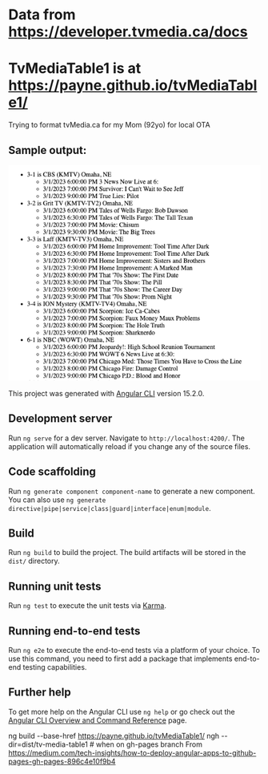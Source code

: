 # Data from https://developer.tvmedia.ca/docs

# TvMediaTable1 is at https://payne.github.io/tvMediaTable1/

Trying to format tvMedia.ca for my Mom (92yo) for local OTA

## Sample output:
![Sample output](TVGrid_Sample.png)


This project was generated with [Angular CLI](https://github.com/angular/angular-cli) version 15.2.0.

## Development server

Run `ng serve` for a dev server. Navigate to `http://localhost:4200/`. The application will automatically reload if you change any of the source files.

## Code scaffolding

Run `ng generate component component-name` to generate a new component. You can also use `ng generate directive|pipe|service|class|guard|interface|enum|module`.

## Build

Run `ng build` to build the project. The build artifacts will be stored in the `dist/` directory.

## Running unit tests

Run `ng test` to execute the unit tests via [Karma](https://karma-runner.github.io).

## Running end-to-end tests

Run `ng e2e` to execute the end-to-end tests via a platform of your choice. To use this command, you need to first add a package that implements end-to-end testing capabilities.

## Further help

To get more help on the Angular CLI use `ng help` or go check out the [Angular CLI Overview and Command Reference](https://angular.io/cli) page.

ng build  --base-href https://payne.github.io/tvMediaTable1/
ngh --dir=dist/tv-media-table1 # when on gh-pages branch
From https://medium.com/tech-insights/how-to-deploy-angular-apps-to-github-pages-gh-pages-896c4e10f9b4

